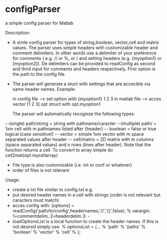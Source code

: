 # configParser
a simple config parser for Matlab

Description:
- A simle config parser for types of string,boolean, vector,cell and matrix values. The parser uses simple headers with customizable header and comment delimiters. In other words use a delimiter of your preference for comments ( e.g. // or %, or  ) and setting headers (e.g. {myoption1} or [myoption2]). De delimiters can be provided to readConfig as second and third input for comments and headers respectively. First option is the path to the config file.
- The parser will generate a stuct with settings that are accecible via same header names. Example: 

  in config file  --> set option with 
  {myoption1}
  1 2 3
  in matlab file  --> acces vector [1 2 3] opt struct with
  opt.myoption1
  
  The parser will automatically recognize the following types: 
  
 --(single) path/string    = string with pathname/caracter
 --(multiple) path/        = 1xm cell with m pathnames listed after {header}
 -- boolean                = false or true logical (case sensitive!)
 -- vector                 = simple 1xm vector with m space separated values after header
 -- cell/matrix            = 2D matrix with m columns (space separated values) and n rows (lines after header). Note that the           function returns a cell. To convert to array simple do cell2mat(opt.mycellarray)
 
  
- File type is also customizable (i.e. txt or conf or whatever)
- order of files is not relevant

Usage: 
- create a txt file similar to config.txt
  e.g.
- put desired header names in a cell with strings (order is not relevant but caracters must match) 
- acces config with:
    [options] = readConfig('path/to/config',headernames,'//','{}',false); % varargin: 1=commentdelim, 2=headerdelim 3: -
- loadOptionsList is a local function to create the header names. If this is not desired simply use:
       % optionsList = {...
       %      'path'
       %      'paths'
       %      'boolean'
       %      'vector'
       %      'cell'
       %      }; 
    
